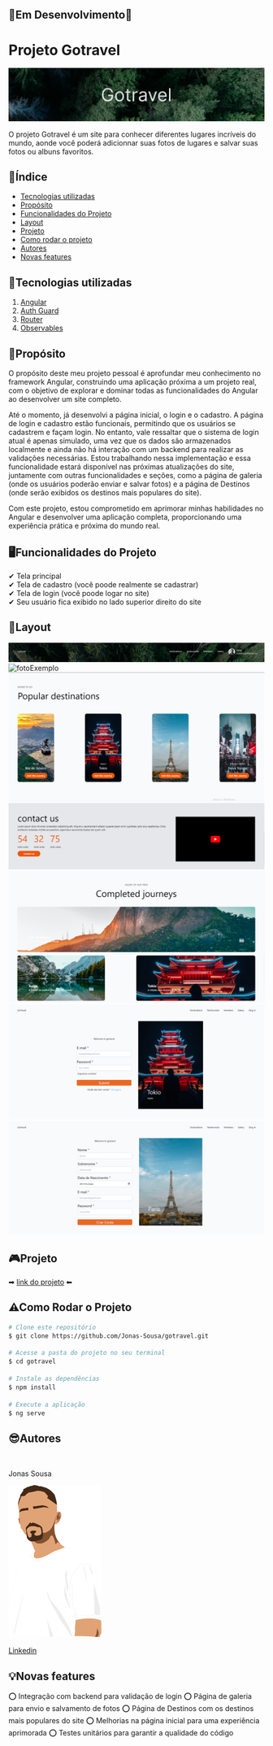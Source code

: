## 🚧Em Desenvolvimento🚧
# Projeto Gotravel  

![fotoExemplo](./src/assets/images/gotravelCabecalho.png)

O projeto Gotravel é um site para conhecer diferentes lugares incríveis do mundo, aonde você poderá adicionnar suas fotos de lugares e salvar suas fotos ou albuns favoritos.

## 📌Índice 
- <a href="#tecnologias-utilizadas">Tecnologias utilizadas</a>
- <a href="#proposito">Propósito</a>
- <a href="#funcionalidades-do-projeto">Funcionalidades do Projeto</a>
- <a href="#layout">Layout</a>
- <a href="#projeto">Projeto</a>
- <a href="#como-rodar-o-projeto">Como rodar o projeto</a>
- <a href="#autores">Autores</a>
- <a href="#novas-features">Novas features</a>

## 📱Tecnologias utilizadas
1. [Angular](https://angular.io/cli)
2. [Auth Guard](https://angular.io/api/router/CanActivate)
3. [Router](https://angular.io/guide/router)
4. [Observables](https://angular.io/guide/observables)

## 🎯Propósito
O propósito deste meu projeto pessoal é aprofundar meu conhecimento no framework Angular, construindo uma aplicação próxima a um projeto real, com o objetivo de explorar e dominar todas as funcionalidades do Angular ao desenvolver um site completo.

Até o momento, já desenvolvi a página inicial, o login e o cadastro. A página de login e cadastro estão funcionais, permitindo que os usuários se cadastrem e façam login. No entanto, vale ressaltar que o sistema de login atual é apenas simulado, uma vez que os dados são armazenados localmente e ainda não há interação com um backend para realizar as validações necessárias. Estou trabalhando nessa implementação e essa funcionalidade estará disponível nas próximas atualizações do site, juntamente com outras funcionalidades e seções, como a página de galeria (onde os usuários poderão enviar e salvar fotos) e a página de Destinos (onde serão exibidos os destinos mais populares do site).

Com este projeto, estou comprometido em aprimorar minhas habilidades no Angular e desenvolver uma aplicação completa, proporcionando uma experiência prática e próxima do mundo real.

## 🖥Funcionalidades do Projeto

✔ Tela principal<br>
✔ Tela de cadastro (você poode realmente se cadastrar)<br>
✔ Tela de login (você poode logar no site)<br>
✔ Seu usuário fica exibido no lado superior direito do site

## 🧩Layout
![fotoExemplo](./src/assets/images/userLogin.png)
![fotoExemplo](./src/assets/images/pagInicial1.png)
![fotoExemplo](./src/assets/images/pagInicial2.png)
![fotoExemplo](./src/assets/images/pagInicial3.png)
![fotoExemplo](./src/assets/images/pagInicial4.png)
![fotoExemplo](./src/assets/images/pagLogin.png)
![fotoExemplo](./src/assets/images/pagCadastro.png)


## 🎮Projeto
➡  [link do projeto](https://gotravel-omega.vercel.app/home) ⬅

## ⚠Como Rodar o Projeto
```bash
# Clone este repositório
$ git clone https://github.com/Jonas-Sousa/gotravel.git

# Acesse a pasta do projeto no seu terminal
$ cd gotravel

# Instale as dependências
$ npm install

# Execute a aplicação
$ ng serve
```
## 😎Autores 

  <br>
  <p>Jonas Sousa</p>
  <img style="height:300px" src="./src/assets/images/Jonas.png"/>
  
  [Linkedin](https://www.linkedin.com/in/jonas-sousa-dev/)
 
 
 ## 💡Novas features
⭕ Integração com backend para validação de login
⭕ Página de galeria para envio e salvamento de fotos
⭕ Página de Destinos com os destinos mais populares do site
⭕ Melhorias na página inicial para uma experiência aprimorada
⭕ Testes unitários para garantir a qualidade do código

